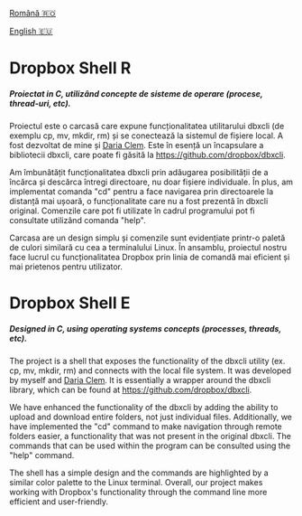 [Română :romania:](#dropbox-shell-r)

[English :eu:](#dropbox-shell-e)

# Dropbox Shell R

##### Proiectat in C, utilizând concepte de sisteme de operare (procese, thread-uri, etc).

Proiectul este o carcasă care expune funcționalitatea utilitarului dbxcli (de exemplu cp, mv, mkdir, rm) și se conectează la sistemul de fișiere local. A fost dezvoltat de mine și [Daria Clem](https://github.com/DariaClem). Este în esență un încapsulare a bibliotecii dbxcli, care poate fi găsită la https://github.com/dropbox/dbxcli.

Am îmbunătățit funcționalitatea dbxcli prin adăugarea posibilității de a încărca și descărca întregi directoare, nu doar fișiere individuale. În plus, am implementat comanda "cd" pentru a face navigarea prin directoarele la distanță mai ușoară, o funcționalitate care nu a fost prezentă în dbxcli original. Comenzile care pot fi utilizate în cadrul programului pot fi consultate utilizând comanda "help".

Carcasa are un design simplu și comenzile sunt evidențiate printr-o paletă de culori similară cu cea a terminalului Linux. În ansamblu, proiectul nostru face lucrul cu funcționalitatea Dropbox prin linia de comandă mai eficient și mai prietenos pentru utilizator.


# Dropbox Shell E

##### Designed in C, using operating systems concepts (processes, threads, etc).

The project is a shell that exposes the functionality of the dbxcli utility (ex. cp, mv, mkdir, rm) and connects with the local file system. It was developed by myself and [Daria Clem](https://github.com/DariaClem). It is essentially a wrapper around the dbxcli library, which can be found at https://github.com/dropbox/dbxcli.

We have enhanced the functionality of the dbxcli by adding the ability to upload and download entire folders, not just individual files. Additionally, we have implemented the "cd" command to make navigation through remote folders easier, a functionality that was not present in the original dbxcli. The commands that can be used within the program can be consulted using the "help" command.

The shell has a simple design and the commands are highlighted by a similar color palette to the Linux terminal. Overall, our project makes working with Dropbox's functionality through the command line more efficient and user-friendly.


